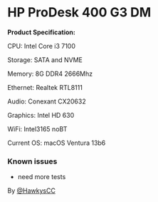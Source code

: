# HP ProDesk 400 G3 DM
**Product Specification:**

CPU: Intel Core i3 7100

Storage: SATA and NVME

Memory: 8G DDR4 2666Mhz

Ethernet: Realtek RTL8111

Audio: Conexant CX20632

Graphics: Intel HD 630

WiFi: Intel3165 noBT

Current OS: macOS Ventura 13b6

### Known issues

 - need more tests


By [@HawkysCC](https://github.com/HawkysCC)
